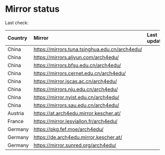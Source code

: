 <script src="./time.js"></script>
# Mirror status
Last check: <script type="text/javascript">localize(1710958909.3539696);</script>

|Country|Mirror|Last update|
|:------|:-----|:----------|
|China|https://mirrors.tuna.tsinghua.edu.cn/arch4edu/|<script type="text/javascript">localize(1710916465);</script>|
|China|https://mirrors.aliyun.com/arch4edu/|<script type="text/javascript">localize(1710916465);</script>|
|China|https://mirrors.bfsu.edu.cn/arch4edu/|<script type="text/javascript">localize(1710916465);</script>|
|China|https://mirrors.cernet.edu.cn/arch4edu/|<script type="text/javascript">localize(1710916465);</script>|
|China|https://mirror.iscas.ac.cn/arch4edu/|<script type="text/javascript">localize(1710916465);</script>|
|China|https://mirrors.nju.edu.cn/arch4edu/|<script type="text/javascript">localize(1710872950);</script>|
|China|https://mirror.nyist.edu.cn/arch4edu/|<script type="text/javascript">localize(1710916465);</script>|
|China|https://mirrors.sau.edu.cn/arch4edu/|<script type="text/javascript">localize(1710916465);</script>|
|Austria|https://at.arch4edu.mirror.kescher.at/|<script type="text/javascript">localize(1710916465);</script>|
|France|https://mirror.lesviallon.fr/arch4edu/|<script type="text/javascript">localize(1710916465);</script>|
|Germany|https://pkg.fef.moe/arch4edu/|<script type="text/javascript">localize(1710916465);</script>|
|Germany|https://de.arch4edu.mirror.kescher.at/|<script type="text/javascript">localize(1710916465);</script>|
|Germany|https://mirror.sunred.org/arch4edu/|<script type="text/javascript">localize(1710916465);</script>|

<script src="./tablefilter/tablefilter.js"></script>
<script src="./table.js"></script>